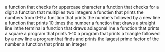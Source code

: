 a function that checks for uppercase character
a function that checks for a digit
a function that multiplies two integers
a function that prints the numbers from 0-9
a function that prints the numbers followed by a new line
a function that prints 10 times the number
a function that draws a straight line inthe terminal
a function that draws adiagonal line
a function that prints a square
a program that prints 1-10
a program that prints a triangle followed by a new line
a program that finds and prints the largest prime factor of the number
a function that prints an integer
